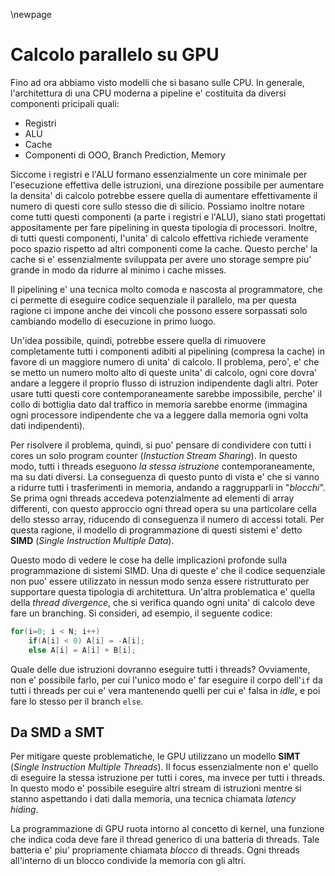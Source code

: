 \newpage
# Calcolo parallelo su GPU
Fino ad ora abbiamo visto modelli che si basano sulle CPU. In generale,
l'architettura di una CPU moderna a pipeline e' costituita da diversi componenti
pricipali quali:

* Registri
* ALU
* Cache
* Componenti di OOO, Branch Prediction, Memory

Siccome i registri e l'ALU formano essenzialmente un core minimale per
l'esecuzione effettiva delle istruzioni, una direzione possibile per aumentare
la densita' di calcolo potrebbe essere quella di aumentare effettivamente il
numero di questi core sullo stesso die di silicio.
Possiamo inoltre notare come tutti questi componenti (a parte i registri e
l'ALU), siano stati progettati appositamente per fare pipelining in questa
tipologia di processori.
Inoltre, di tutti questi componenti, l'unita' di calcolo effettiva richiede
veramente poco spazio rispetto ad altri componenti come la cache. Questo
perche' la cache si e' essenzialmente sviluppata per avere uno storage sempre
piu' grande in modo da ridurre al minimo i cache misses.

Il pipelining e' una tecnica molto comoda e nascosta al programmatore, che ci
permette di eseguire codice sequenziale il parallelo, ma per questa ragione ci
impone anche dei vincoli che possono essere sorpassati solo cambiando modello di
esecuzione in primo luogo.

Un'idea possibile, quindi, potrebbe essere quella di rimuovere completamente
tutti i componenti adibiti al pipelining (compresa la cache) in favore di un
maggiore numero di unita' di calcolo. Il problema, pero', e' che se metto un
numero molto alto di queste unita' di calcolo, ogni core dovra' andare a leggere
il proprio flusso di istruzion indipendente dagli altri. Poter usare tutti
questi core contemporaneamente sarebbe impossibile, perche' il collo di
bottiglia dato dal traffico in memoria sarebbe enorme (immagina ogni processore
indipendente che va a leggere dalla memoria ogni volta dati indipendenti).

Per risolvere il problema, quindi, si puo' pensare di condividere con tutti i
cores un solo program counter (*Instuction Stream Sharing*). In questo modo,
tutti i threads eseguono *la stessa istruzione* contemporaneamente, ma su dati
diversi. La conseguenza di questo punto di vista e' che si vanno a ridurre tutti
i trasferimenti in memoria, andando a raggrupparli in "*blocchi*". Se prima ogni
threads accedeva potenzialmente ad elementi di array differenti, con questo
approccio ogni thread opera su una particolare cella dello stesso array,
riducendo di conseguenza il numero di accessi totali. Per questa ragione, il
modello di programmazione di questi sistemi e' detto **SIMD** (*Single
Instruction Multiple Data*).

Questo modo di vedere le cose ha delle implicazioni profonde sulla
programmazione di sistemi SIMD. Una di queste e' che il codice sequenziale non
puo' essere utilizzato in nessun modo senza essere ristrutturato per supportare
questa tipologia di architettura. Un'altra problematica e' quella della *thread
divergence*, che si verifica quando ogni unita' di calcolo deve fare un
branching. Si consideri, ad esempio, il seguente codice:

```c
for(i=0; i < N; i++)
    if(A[i] < 0) A[i] = -A[i];
    else A[i] = A[i] + B[i];
```

Quale delle due istruzioni dovranno eseguire tutti i threads? Ovviamente, non e'
possibile farlo, per cui l'unico modo e' far eseguire il corpo dell'`if` da
tutti i threads per cui e' vera mantenendo quelli per cui e' falsa in *idle*, e
poi fare lo stesso per il branch `else`.

## Da SMD a SMT
Per mitigare queste problematiche, le GPU utilizzano un modello **SIMT** (*Single
Instruction Multiple Threads*). Il focus essenzialmente non e' quello di
eseguire la stessa istruzione per tutti i cores, ma invece per tutti i threads.
In questo modo e' possibile eseguire altri stream di istruzioni mentre si stanno
aspettando i dati dalla memoria, una tecnica chiamata *latency hiding*.

La programmazione di GPU ruota intorno al concetto di kernel, una funzione che
indica coda deve fare il thread generico di una batteria di threads.
Tale batteria e' piu' propriamente chiamata *blocco* di threads. Ogni threads
all'interno di un blocco condivide la memoria con gli altri.

